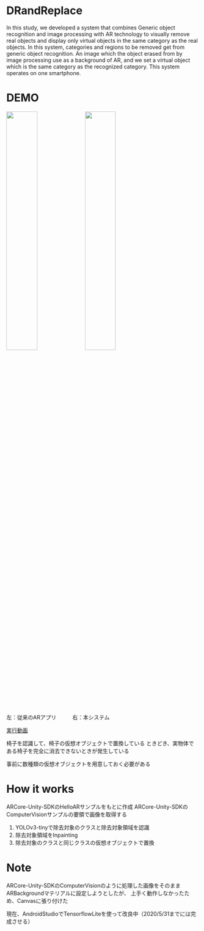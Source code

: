 # DRandReplace
In this study, we developed a system that combines Generic object recognition and image processing with AR technology 
to visually remove real objects and display only virtual objects in the same category as the real objects. 
In this system, categories and regions to be removed get from generic object recognition.
An image which the object erased from by image processing use as a background of AR, and we set a virtual object 
which is the same category as the recognized category. This system operates on one smartphone.

# DEMO
<img src="https://user-images.githubusercontent.com/49668858/82035368-62a15a80-96da-11ea-81a4-c59c31791927.png" width=40%> <img src="https://user-images.githubusercontent.com/49668858/82035364-61702d80-96da-11ea-88f5-465f9f8a157b.png" width=40%>

左：従来のARアプリ　　　右：本システム

[実行動画](https://drive.google.com/open?id=1SDFrPQzhKp-OXAZQZ993pWjoSaDTMDMI)

椅子を認識して、椅子の仮想オブジェクトで置換している
ときどき、実物体である椅子を完全に消去できないときが発生している

事前に数種類の仮想オブジェクトを用意しておく必要がある

# How it works
ARCore-Unity-SDKのHelloARサンプルをもとに作成
ARCore-Unity-SDKのComputerVisionサンプルの要領で画像を取得する

1. YOLOv3-tinyで除去対象のクラスと除去対象領域を認識
1. 除去対象領域をInpainting
1. 除去対象のクラスと同じクラスの仮想オブジェクトで置換

# Note
ARCore-Unity-SDKのComputerVisionのように処理した画像をそのままARBackgroundマテリアルに設定しようとしたが、
上手く動作しなかったため、Canvasに張り付けた

現在、AndroidStudioでTensorflowLiteを使って改良中（2020/5/31までには完成させる）
